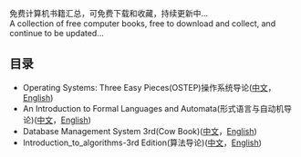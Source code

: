 免费计算机书籍汇总，可免费下载和收藏，持续更新中...  
A collection of free computer books, free to download and collect, and continue to be updated...

## 目录

- Operating Systems: Three Easy Pieces(OSTEP)操作系统导论([中文](<https://github.com/yuanzhou3118/books/blob/master/Operating%20Systems%20in%203%20Easy%20Pieces(OSTEP)/%E6%93%8D%E4%BD%9C%E7%B3%BB%E7%BB%9F%E5%AF%BC%E8%AE%BA.pdf.zip>)，[English](http://pages.cs.wisc.edu/~remzi/OSTEP/#book-chapters))
- An Introduction to Formal Languages and Automata(形式语言与自动机导论)([中文](<https://github.com/yuanzhou3118/books/blob/master/An%20Introduction%20to%20Formal%20Languages%20and%20Automata(%E5%BD%A2%E5%BC%8F%E8%AF%AD%E8%A8%80%E4%B8%8E%E8%87%AA%E5%8A%A8%E6%9C%BA%E5%AF%BC%E8%AE%BA)%E4%B8%AD%E8%8B%B1%E6%96%87%E7%89%88%E6%9C%AC/%E5%BD%A2%E5%BC%8F%E8%AF%AD%E8%A8%80%E4%B8%8E%E8%87%AA%E5%8A%A8%E6%9C%BA%E5%AF%BC%E8%AE%BA.pdf>)，[English](<https://github.com/yuanzhou3118/books/blob/master/An%20Introduction%20to%20Formal%20Languages%20and%20Automata(%E5%BD%A2%E5%BC%8F%E8%AF%AD%E8%A8%80%E4%B8%8E%E8%87%AA%E5%8A%A8%E6%9C%BA%E5%AF%BC%E8%AE%BA)%E4%B8%AD%E8%8B%B1%E6%96%87%E7%89%88%E6%9C%AC/An%20Introduction%20to%20Formal%20Languages%20and%20Automata%20by%20Peter%20Linz.pdf>))
- Database Management System 3rd(Cow Book)([中文](https://github.com/yuanzhou3118/books/blob/master/Database%20Management%20System%203rd/%E6%95%B0%E6%8D%AE%E5%BA%93%E7%AE%A1%E7%90%86%E7%B3%BB%E7%BB%9F%E5%8E%9F%E7%90%86%E4%B8%8E%E8%AE%BE%E8%AE%A1%EF%BC%88%E7%AC%AC3%E7%89%88%EF%BC%89%E4%B8%AD%E6%96%87%E7%89%88.pdf)，[English](https://github.com/yuanzhou3118/books/blob/master/Database%20Management%20System%203rd/Database%20Management%20System%203rd.pdf))
- Introduction_to_algorithms-3rd Edition(算法导论)([中文](<https://github.com/yuanzhou3118/books/blob/master/Introduction_to_algorithms-3rd%20Edition(%E7%AE%97%E6%B3%95%E5%AF%BC%E8%AE%BA)%E4%B8%AD%E8%8B%B1%E6%96%87%E7%89%88%E6%9C%AC/%E7%AE%97%E6%B3%95%E5%AF%BC%E8%AE%BA%E4%B8%AD%E6%96%87%E7%89%88.pdf>)，[English](<https://github.com/yuanzhou3118/books/blob/master/Introduction_to_algorithms-3rd%20Edition(%E7%AE%97%E6%B3%95%E5%AF%BC%E8%AE%BA)%E4%B8%AD%E8%8B%B1%E6%96%87%E7%89%88%E6%9C%AC/Introduction_to_algorithms-3rd%20Edition.pdf>))
